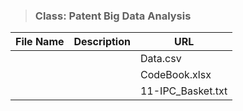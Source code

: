 > ### **Class: Patent Big Data Analysis**
|File Name|Description|URL|
|------------------|------------|----------------------------------|
|||Data.csv|AI Patent Dataset|https://drive.google.com/file/d/10bQv-F1XOPXchXvV_ehIYHL-tmKwwKBe/view?usp=sharing|
|||CodeBook.xlsx|Code book of Data.csv|https://drive.google.com/file/d/1ri7_0y0r6rDqIpEM9gHx-Dg14eJjbnUD/view?usp=sharing
|||11-IPC_Basket.txt|Data for Chapter 11|https://drive.google.com/file/d/1trmdK1O9MwIRQc3x6ED587G9w4yeYBRU/view?usp=sharing
